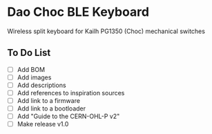 # Dao Choc BLE Keyboard
Wireless split keyboard for Kailh PG1350 (Choc) mechanical switches

## To Do List
- [ ] Add BOM
- [ ] Add images
- [ ] Add descriptions
- [ ] Add references to inspiration sources
- [ ] Add link to a firmware
- [ ] Add link to a bootloader
- [ ] Add "Guide to the CERN-OHL-P v2"
- [ ] Make release v1.0
